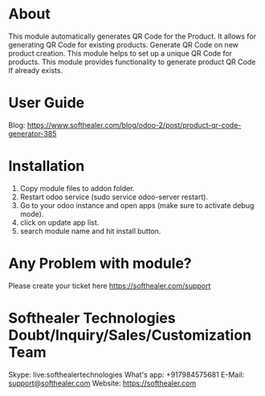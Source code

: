 About
============
This module automatically generates QR Code for the Product. It allows for generating QR Code for existing products. Generate QR Code on new product creation. This module helps to set up a unique QR Code for products. This module provides functionality to generate product QR Code If already exists.

User Guide
============
Blog: https://www.softhealer.com/blog/odoo-2/post/product-qr-code-generator-385

Installation
============
1) Copy module files to addon folder.
2) Restart odoo service (sudo service odoo-server restart).
3) Go to your odoo instance and open apps (make sure to activate debug mode).
4) click on update app list.
5) search module name and hit install button.

Any Problem with module?
=====================================
Please create your ticket here https://softhealer.com/support

Softhealer Technologies Doubt/Inquiry/Sales/Customization Team
=====================================
Skype: live:softhealertechnologies
What's app: +917984575681
E-Mail: support@softhealer.com
Website: https://softhealer.com
